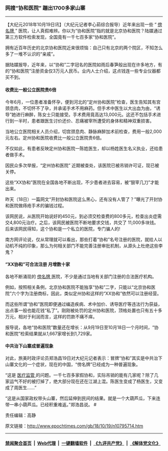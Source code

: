 ### 网搜“协和医院” 蹦出1700多家山寨
------------------------

<p>
 【大纪元2018年10月19日讯】（大纪元记者李心茹综合报导）近年来出现一些 “
 <a href="http://www.epochtimes.com/gb/tag/%E5%82%8D%E5%90%8D%E7%89%8C.html">
  傍名牌
 </a>
 ” 医院，让人真假难辨。你以为“协和医院”指的就是北京协和医院？陆媒通过第三方软件检索发现，全国竟有一千七百多家“协和医院”。
</p>
<p>
 拥有近百年历史的北京协和医院近来很烦恼：自己只有北京的两个院区，不知怎么多了一堆不认识的“亲戚”。
</p>
<p>
 据陆媒报导，近年来，以“协和”二字冠名的医院如雨后春笋般出现在许多地方，有的“协和医院”注册资金仅3万元人民币。业内人士介绍，这点钱连一些专业仪器都买不到。
</p>
<h4>
 收费比一般公立医院贵6倍
</h4>
<p>
 今年6月，一位患者准备怀孕，便到河北的“定州协和医院”检查，医生告知其有宫颈息肉，不切怀不了孕，并承诺手术不用麻药。但手术中医生以大出血为由，“诱导”她进行麻醉，陈女士只能接受。手术费用竟高达13,000元。这还不包括手术进行到一半时，患者跟医生讨价还价、忍痛被宰所遭受的身体和精神双重损害。
</p>
<p>
 当地公立医院相关人员介绍，切宫颈息肉、静脉麻醉加术前检查，费用一般2,000元左右。定州协和医院收费比一般公立医院贵6倍。
</p>
<p>
 不仅如此，有患者反映定州协和医院一陈姓医生，却以杨姓医生名义执业，还给患者做手术。
</p>
<p>
 因民众多次举报，“定州协和医院” 近期被查处，该医院已被吊销许可证，现已被关停。
</p>
<p>
 这些“XX协和”医院在全国各地不断出现，不少患者进去容易，被“狠宰几刀”才能出来。
</p>
<p>
 昨天（18日）一篇网文“开封协和医院这么黑心，还有没有人管了？”曝光了开封协和医院做痔疮手术的骗钱过程。
</p>
<p>
 该网民说，从医院开始说好的450元，到必须交检查费的800多元，检查出炎症需交4,800元治疗。之后，该网民被医院不断地要求交钱，共交了 11,000多块钱。后来该网民得知，这个协和是一个私立的医院，专门骗人的!
</p>
<p>
 南方网评论说，仅从常理就可以看出，那些打着“协和”名号注册的医院，就给人以动机不纯的印象，那么为何相关部门不能完善注册审批机制，从源头上杜绝这些李鬼？
</p>
<h4>
 “XX协和”可合法注册 月增数十家
</h4>
<p>
 各地不断涌现的
 <a href="http://www.epochtimes.com/gb/tag/%E5%82%8D%E5%90%8D%E7%89%8C.html">
  傍名牌
 </a>
 医院，不少是通过当地有关部门注册的合法医疗机构。
</p>
<p>
 例如，按照相关条例，北京协和医院不能独享“协和”二字，只能以“北京协和医院”六个字为注册商标，因此，类似定州协和这样的“XX协和”依然可以注册经营。
</p>
<p>
 而这些所谓“协和”医院即便通过编造疾病、术中加价、诱导医疗等违法行为获益，出点事一般也能花钱“私了”。刚刚被处罚的定州协和医院，顶格处置也只有五十多万元，相对于利润而言，这样的罚款不痛不痒。
</p>
<p>
 报导说，各地“协和医院”数量还在增长：从9月19日至10月18日一个月时间，“协和医院”检索结果就从1,667家增长到1,729家。
</p>
<h4>
 中共治下山寨成普遍现象
</h4>
<p>
 对此，旅美时政评论员郑浩昌19日对大纪元记者表示：冒牌“协和”其实是中共治下山寨文化的一个症状，现在的中国，“傍名牌”已经成为一种普遍现象。
</p>
<p>
 “这是
 <a href="http://www.epochtimes.com/gb/tag/%E5%8C%BB%E7%96%97%E7%9B%91%E7%AE%A1.html">
  医疗监管
 </a>
 的问题。一千七百多家假协和，实际吊销的能有几家呢？除了几家运气不好的被打掉了，绝大部分现在还在江湖上混。陈医生变成了杨医生，又变成了周医生……”
</p>
<p>
 “这是从国家政权带头山寨，然后延伸到民间的结果。就是一个大葫芦瓜，下来连带一串小葫芦瓜。已经积重难返。”郑浩昌说。 #
</p>
<p>
 责任编辑：高静
</p>

原文链接：http://www.epochtimes.com/gb/18/10/19/n10795714.htm


------------------------
#### [禁闻聚合首页](https://github.com/gfw-breaker/banned-news/blob/master/README.md) &nbsp;|&nbsp; [Web代理](https://github.com/gfw-breaker/open-proxy/blob/master/README.md) &nbsp;|&nbsp; [一键翻墙软件](https://github.com/gfw-breaker/nogfw/blob/master/README.md) &nbsp;|&nbsp; [《九评共产党》](https://github.com/gfw-breaker/9ping.md/blob/master/README.md#九评之一评共产党是什么) &nbsp;|&nbsp; [《解体党文化》](https://github.com/gfw-breaker/jtdwh.md/blob/master/README.md#绪论)